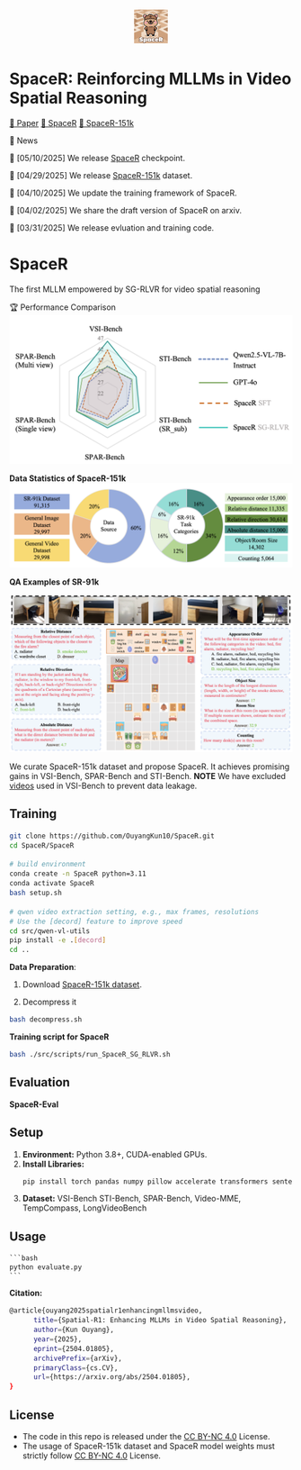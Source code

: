 
# <div style="text-align: center;"><img src="./figure/SpaceR.png" width="60" height="60" /> </div>
# SpaceR: Reinforcing MLLMs in Video Spatial Reasoning  
[📖 Paper](https://github.com/OuyangKun10/SpaceR/blob/main/SpaceR_Preprint.pdf) [🤗 SpaceR](https://huggingface.co/RUBBISHLIKE/SpaceR) [🤗 SpaceR-151k](https://huggingface.co/datasets/RUBBISHLIKE/SpaceR-151k)


📅 News

🚀 [05/10/2025] We release [SpaceR](https://huggingface.co/RUBBISHLIKE/SpaceR) checkpoint.

🚀 [04/29/2025] We release [SpaceR-151k](https://huggingface.co/datasets/RUBBISHLIKE/SpaceR-151k) dataset.

🚀 [04/10/2025] We update the training framework of SpaceR.

🚀 [04/02/2025] We share the draft version of SpaceR on arxiv.

🚀 [03/31/2025] We release evluation and training code.



# SpaceR
The first MLLM empowered by SG-RLVR for video spatial reasoning

🏆 Performance Comparison 
<img src="./figure/overall_performance.png"/>

**Data Statistics of SpaceR-151k**
<img src="./figure/data_statistics.png"/>

**QA Examples of SR-91k**

<img src="./figure/QA_visual.png"/>

We curate SpaceR-151k dataset and propose SpaceR. It achieves promising gains in VSI-Bench, SPAR-Bench and STI-Bench.  **NOTE** We have excluded [videos](https://github.com/OuyangKun10/SpaceR/blob/main/exclude_list.txt) used in VSI-Bench to prevent data leakage.

## Training
```bash
git clone https://github.com/OuyangKun10/SpaceR.git
cd SpaceR/SpaceR

# build environment
conda create -n SpaceR python=3.11 
conda activate SpaceR
bash setup.sh

# qwen video extraction setting, e.g., max frames, resolutions
# Use the [decord] feature to improve speed
cd src/qwen-vl-utils
pip install -e .[decord]
cd ..
```
**Data Preparation**:

1. Download [SpaceR-151k dataset](https://huggingface.co/datasets/RUBBISHLIKE/SpaceR-151k).

2. Decompress it
   
```bash
bash decompress.sh
```

   
**Training script for SpaceR**
```bash
bash ./src/scripts/run_SpaceR_SG_RLVR.sh
```
## Evaluation

**SpaceR-Eval**

## Setup

1.  **Environment:** Python 3.8+, CUDA-enabled GPUs.
2.  **Install Libraries:**
    ```bash
    pip install torch pandas numpy pillow accelerate transformers sentencepiece decord flash-attn --no-build-isolation
    ```
3.  **Dataset:** VSI-Bench STI-Bench, SPAR-Bench, Video-MME, TempCompass, LongVideoBench


## Usage
    ```bash
    python evaluate.py
    ```

**Citation:**

```bash
@article{ouyang2025spatialr1enhancingmllmsvideo,
      title={Spatial-R1: Enhancing MLLMs in Video Spatial Reasoning}, 
      author={Kun Ouyang},
      year={2025},
      eprint={2504.01805},
      archivePrefix={arXiv},
      primaryClass={cs.CV},
      url={https://arxiv.org/abs/2504.01805}, 
}
```

## License
* The code in this repo is released under the [CC BY-NC 4.0](https://github.com/OuyangKun10/SpaceR/blob/main/LICENSE) License. 
* The usage of SpaceR-151k dataset and SpaceR model weights must strictly follow [CC BY-NC 4.0](https://github.com/OuyangKun10/SpaceR/blob/main/LICENSE) License. 


